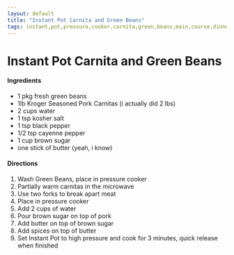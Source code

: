 ```yaml
---
layout: default
title: "Instant Pot Carnita and Green Beans"
tags: instant,pot,pressure,cooker,carnita,green,beans,main,course,dinner,kristi,grubbs
---
```

# Instant Pot Carnita and Green Beans

#### Ingredients
- 1 pkg fresh green beans
- 1lb Kroger Seasoned Pork Carnitas (i actually did 2 lbs)
- 2 cups water
- 1 tsp kosher salt
- 1 tsp black pepper
- 1/2 tsp cayenne pepper
- 1 cup brown sugar
- one stick of butter (yeah, i know)

#### Directions
1. Wash Green Beans, place in pressure cooker
2. Partially warm carnitas in the microwave
3. Use two forks to break apart meat
4. Place in pressure cooker
5. Add 2 cups of water
6. Pour brown sugar on top of pork
7. Add butter on top of brown sugar
8. Add spices on top of butter
9. Set Instant Pot to high pressure and cook for 3 minutes, quick release when finished
